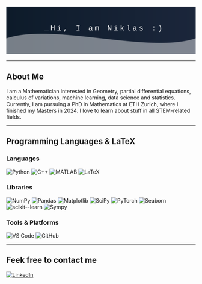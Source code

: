 ![Banner](./assets/banner.svg)

---

## About Me
I am a Mathematician interested in Geometry, partial differential equations, calculus of variations, machine learning, data science and statistics. Currently, I am pursuing a PhD in Mathematics at ETH Zurich, where I finished my Masters in 2024. I love to learn about stuff in all STEM-related fields.

---

## Programming Languages & LaTeX

### Languages
![Python](https://img.shields.io/badge/Python-3776AB?style=flat&logo=python&logoColor=white)
![C++](https://img.shields.io/badge/C%2B%2B-00599C?style=flat&logo=c%2B%2B&logoColor=white)
![MATLAB](https://img.shields.io/badge/MATLAB-0076A8?style=flat&logo=Mathworks&logoColor=white)
![LaTeX](https://img.shields.io/badge/LaTeX-008080?style=flat&logo=latex&logoColor=white)

### Libraries
![NumPy](https://img.shields.io/badge/NumPy-013243?style=flat&logo=numpy&logoColor=white)
![Pandas](https://img.shields.io/badge/Pandas-150458?style=flat&logo=pandas&logoColor=white)
![Matplotlib](https://img.shields.io/badge/Matplotlib-11557c?style=flat&logo=plotly&logoColor=white)
![SciPy](https://img.shields.io/badge/SciPy-8CAAE6?style=flat&logo=scipy&logoColor=white)
![PyTorch](https://img.shields.io/badge/PyTorch-EE4C2C?style=flat&logo=pytorch&logoColor=white)
![Seaborn](https://img.shields.io/badge/Seaborn-7BBFEA?style=flat&logo=python&logoColor=white)
![scikit--learn](https://img.shields.io/badge/scikit--learn-F7931E?style=flat&logo=scikit-learn&logoColor=white)
![Sympy](https://img.shields.io/badge/Sympy-3A3A3A?style=flat&logo=python&logoColor=white)

### Tools & Platforms
![VS Code](https://img.shields.io/badge/VS%20Code-007ACC?style=flat&logo=visual-studio-code&logoColor=white)
![GitHub](https://img.shields.io/badge/GitHub-181717?style=flat&logo=github&logoColor=white)

---

## Feek free to contact me

[![LinkedIn](https://img.shields.io/badge/LinkedIn-0A66C2?style=flat&logo=linkedin&logoColor=white)](https://www.linkedin.com/in/niklas-canova-7b83962ba/)

